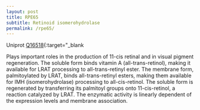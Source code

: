 ```yaml
---
layout: post
title: RPE65
subtitle: Retinoid isomerohydrolase
permalink: /rpe65/
---
```



Uniprot [Q16518](http://www.uniprot.org/uniprot/Q16518){:target="_blank


Plays important roles in the production of 11-cis retinal and in visual pigment regeneration. 
The soluble form binds vitamin A (all-trans-retinol), making it available for LRAT processing 
to all-trans-retinyl ester. The membrane form, palmitoylated by LRAT, binds all-trans-retinyl 
esters, making them available for IMH (isomerohydrolase) processing to all-cis-retinol. 
The soluble form is regenerated by transferring its palmitoyl groups onto 11-cis-retinol, 
a reaction catalyzed by LRAT. The enzymatic activity is linearly dependent of the expression 
levels and membrane association.
